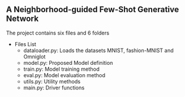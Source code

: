 ## A Neighborhood-guided Few-Shot Generative Network

The project contains six files and 6 folders

* Files List
  * dataloader.py: Loads the datasets MNIST, fashion-MNIST and Omniglot
  * model.py: Proposed Model definition
  * train.py: Model training method
  * eval.py: Model evaluation method
  * utils.py: Utility methods
  * main.py: Driver functions 
